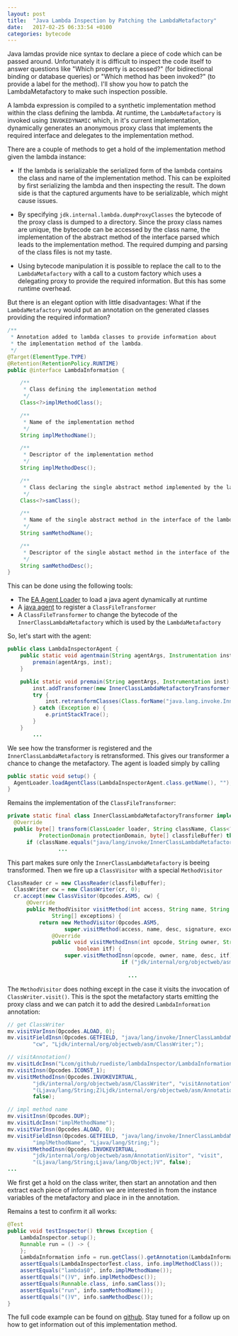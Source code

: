 ```yaml
---
layout: post
title:  "Java Lambda Inspection by Patching the LambdaMetafactory"
date:   2017-02-25 06:33:54 +0100
categories: bytecode
---
```

Java lamdas provide nice syntax to declare a piece of code which can be passed around. Unfortunately it is difficult to inspect the code itself to answer questions like "Which property is accessed?" (for bidirectional binding or database queries) or "Which method has been invoked?" (to provide a label for the method). I'll show you how to patch the LambdaMetafactory to make such inspection possible.

A lambda expression is compiled to a synthetic implementation method within the class defining the lambda. At runtime, the `LambdaMetafactory` is invoked using `INVOKEDYNAMIC` which, in it's current implementation, dynamically generates an anonymous proxy class that implements the required interface and delegates to the implementation method.

There are a couple of methods to get a hold of the implementation method given the lambda instance:

* If the lambda is serializable the serialized form of the lambda contains the class and name of the implementation method. This can be exploited by first serializing the lambda and then inspecting the result. The down side is that the captured arguments have to be serializable, which might cause issues.

* By specifying `jdk.internal.lambda.dumpProxyClasses` the bytecode of the proxy class is dumped to a directory. Since the proxy class names are unique, the bytecode can be accessed by the class name, the implementation of the abstract method of the interface parsed which leads to the implementation method. The required dumping and parsing of the class files is not my taste.

* Using bytecode manipulation it is possible to replace the call to to the `LambdaMetafactory` with a call to a custom factory which uses a delegating proxy to provide the required information. But this has some runtime overhead.

But there is an elegant option with little disadvantages: What if the `LambdaMetafactory` would put an annotation on the generated classes providing the required information?

``` java
/**
 * Annotation added to lambda classes to provide information about
 * the implementation method of the lambda.
 */
@Target(ElementType.TYPE)
@Retention(RetentionPolicy.RUNTIME)
public @interface LambdaInformation {

    /**
     * Class defining the implementation method
     */
    Class<?>implMethodClass();

    /**
     * Name of the implementation method
     */
    String implMethodName();

    /**
     * Descriptor of the implementation method
     */
    String implMethodDesc();

    /**
     * Class declaring the single abstract method implemented by the lambda
     */
    Class<?>samClass();

    /**
     * Name of the single abstract method in the interface of the lambda
     */
    String samMethodName();

    /**
     * Descriptor of the single abstact method in the interface of the lambda
     */
    String samMethodDesc();
}
```

This can be done using the following tools:

* The [EA Agent Loader](https://github.com/electronicarts/ea-agent-loader) to load a java agent dynamically at runtime
* A [java agent](https://docs.oracle.com/javase/7/docs/api/java/lang/instrument/package-summary.html) to register a `ClassFileTransformer`
* A `ClassFileTransformer` to change the bytecode of the `InnerClassLambdaMetafactory` which is used by the `LambdaMetafactory`

So, let's start with the agent:

``` java
public class LambdaInspectorAgent {
    public static void agentmain(String agentArgs, Instrumentation inst) {
        premain(agentArgs, inst);
    }

    public static void premain(String agentArgs, Instrumentation inst) {
        inst.addTransformer(new InnerClassLambdaMetafactoryTransformer(), true);
        try {
            inst.retransformClasses(Class.forName("java.lang.invoke.InnerClassLambdaMetafactory"));
        } catch (Exception e) {
            e.printStackTrace();
        }
    }
		...
```

We see how the transformer is registered and the `InnerClassLambdaMetafactory` is retransformed. This gives our transformer a chance to change the metafactory. The agent is loaded simply by calling

``` java
public static void setup() {
  AgentLoader.loadAgentClass(LambdaInspectorAgent.class.getName(), "");
}
```
Remains the implementation of the `ClassFileTransformer`:

``` java
private static final class InnerClassLambdaMetafactoryTransformer implements ClassFileTransformer {
  @Override
  public byte[] transform(ClassLoader loader, String className, Class<?> classBeingRedefined,
          ProtectionDomain protectionDomain, byte[] classfileBuffer) throws IllegalClassFormatException {
      if (className.equals("java/lang/invoke/InnerClassLambdaMetafactory")) {
				...
```

This part makes sure only the `InnerClassLambdaMetafactory` is beeing transformed. Then we fire up a `ClassVisitor` with a special `MethodVisitor`

``` java
ClassReader cr = new ClassReader(classfileBuffer);
  ClassWriter cw = new ClassWriter(cr, 0);
  cr.accept(new ClassVisitor(Opcodes.ASM5, cw) {
      @Override
      public MethodVisitor visitMethod(int access, String name, String desc, String signature,
              String[] exceptions) {
          return new MethodVisitor(Opcodes.ASM5,
                  super.visitMethod(access, name, desc, signature, exceptions)) {
              @Override
              public void visitMethodInsn(int opcode, String owner, String name, String desc,
                      boolean itf) {
                  super.visitMethodInsn(opcode, owner, name, desc, itf);
									if ("jdk/internal/org/objectweb/asm/ClassWriter".equals(owner)
																			 && "visit".equals(name)) {
									  ...
```
The `MethodVisitor` does nothing except in the case it visits the invocation of `ClassWriter.visit()`. This is the spot the metafactory starts emitting the proxy class and we can patch it to add the desired `LambdaInformation` annotation:

``` java
// get ClassWriter
mv.visitVarInsn(Opcodes.ALOAD, 0);
mv.visitFieldInsn(Opcodes.GETFIELD, "java/lang/invoke/InnerClassLambdaMetafactory",
		"cw", "Ljdk/internal/org/objectweb/asm/ClassWriter;");

// visitAnnotation()
mv.visitLdcInsn("Lcom/github/ruediste/lambdaInspector/LambdaInformation;");
mv.visitInsn(Opcodes.ICONST_1);
mv.visitMethodInsn(Opcodes.INVOKEVIRTUAL,
		"jdk/internal/org/objectweb/asm/ClassWriter", "visitAnnotation",
		"(Ljava/lang/String;Z)Ljdk/internal/org/objectweb/asm/AnnotationVisitor;",
		false);

// impl method name
mv.visitInsn(Opcodes.DUP);
mv.visitLdcInsn("implMethodName");
mv.visitVarInsn(Opcodes.ALOAD, 0);
mv.visitFieldInsn(Opcodes.GETFIELD, "java/lang/invoke/InnerClassLambdaMetafactory",
		"implMethodName", "Ljava/lang/String;");
mv.visitMethodInsn(Opcodes.INVOKEVIRTUAL,
		"jdk/internal/org/objectweb/asm/AnnotationVisitor", "visit",
		"(Ljava/lang/String;Ljava/lang/Object;)V", false);
...
```
We first get a hold on the class writer, then start an annotation and then extract each piece of information we are interested in from the instance variables of the metafactory and place in in the annotation.

Remains a test to confirm it all works:

``` java
@Test
public void testInspector() throws Exception {
	LambdaInspector.setup();
	Runnable run = () -> {
	};
	LambdaInformation info = run.getClass().getAnnotation(LambdaInformation.class);
	assertEquals(LambdaInspectorTest.class, info.implMethodClass());
	assertEquals("lambda$0", info.implMethodName());
	assertEquals("()V", info.implMethodDesc());
	assertEquals(Runnable.class, info.samClass());
	assertEquals("run", info.samMethodName());
	assertEquals("()V", info.samMethodDesc());
}
```

The full code example can be found on [github](https://github.com/ruediste/lambda-inspector). Stay tuned for a follow up on how to get information out of this implementation method.
